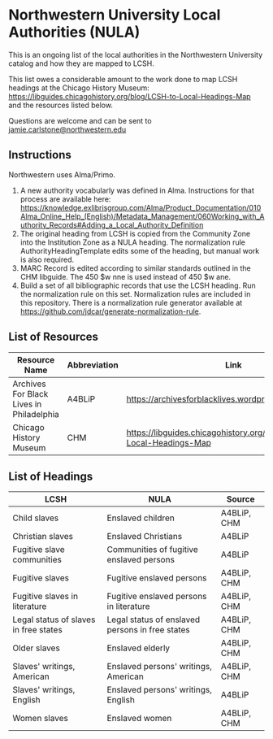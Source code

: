 # Northwestern University Local Authorities (NULA)

This is an ongoing list of the local authorities in the Northwestern University catalog and how they are mapped to LCSH.

This list owes a considerable amount to the work done to map LCSH headings at the Chicago History Museum: https://libguides.chicagohistory.org/blog/LCSH-to-Local-Headings-Map and the resources listed below. 

Questions are welcome and can be sent to jamie.carlstone@northwestern.edu

## Instructions
Northwestern uses Alma/Primo. 
1. A new authority vocabularly was defined in Alma. Instructions for that process are available here: https://knowledge.exlibrisgroup.com/Alma/Product_Documentation/010Alma_Online_Help_(English)/Metadata_Management/060Working_with_Authority_Records#Adding_a_Local_Authority_Definition 
2. The original heading from LCSH is copied from the Community Zone into the Institution Zone as a NULA heading. The normalization rule AuthorityHeadingTemplate edits some of the heading, but manual work is also required.
3. MARC Record is edited according to similar standards outlined in the CHM libguide. The 450 $w nne is used instead of 450 $w ane.
4. Build a set of all bibliographic records that use the LCSH heading. Run the normalization rule on this set. Normalization rules are included in this repository. There is a normalization rule generator available at https://github.com/jdcar/generate-normalization-rule. 
 
## List of Resources
| Resource Name | Abbreviation | Link |
| ------ | ----- | ------ |
| Archives For Black Lives in Philadelphia | A4BLiP | https://archivesforblacklives.wordpress.com/resources/
| Chicago History Museum | CHM | https://libguides.chicagohistory.org/blog/LCSH-to-Local-Headings-Map

 
## List of Headings
| LCSH | NULA | Source
| ----------- | ----------- | ---------- |
| Child slaves | Enslaved children | A4BLiP, CHM |
| Christian slaves | Enslaved Christians | A4BLiP |
| Fugitive slave communities | Communities of fugitive enslaved persons | A4BLiP |
| Fugitive slaves | Fugitive enslaved persons | A4BLiP, CHM |
| Fugitive slaves in literature | Fugitive enslaved persons in literature | A4BLiP, CHM |
| Legal status of slaves in free states | Legal status of enslaved persons in free states | A4BLiP, CHM |
| Older slaves | Enslaved elderly | A4BLiP, CHM |
| Slaves' writings, American | Enslaved persons' writings, American | A4BLiP, CHM |
| Slaves' writings, English | Enslaved persons' writings, English | A4BLiP |
| Women slaves | Enslaved women | A4BLiP, CHM |